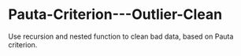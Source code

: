 # Pauta-Criterion---Outlier-Clean
Use recursion and nested function to clean bad data, based on Pauta criterion.
